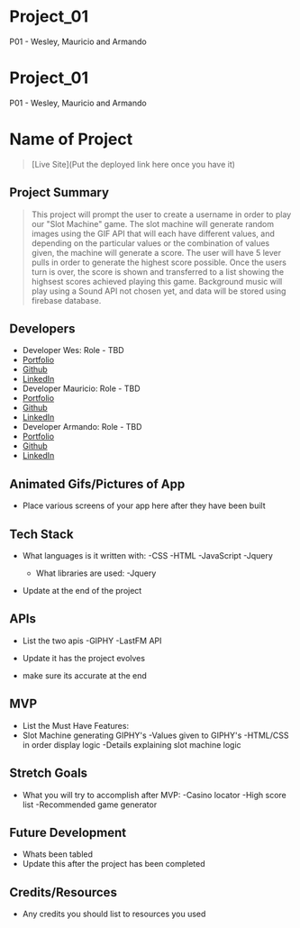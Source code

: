 # Project_01
P01 - Wesley, Mauricio and Armando

# Project_01
P01 - Wesley, Mauricio and Armando


# Name of Project

> [Live Site](Put the deployed link here once you have it)

## Project Summary

>This project will prompt the user to create a username in order to play our "Slot Machine" game. The slot machine will generate random images using the GIF API that will each have different values, and depending on the particular values or 
the combination of values given, the machine will generate a score. The user will have 5 lever pulls in order to generate the highest score possible. Once the users turn is over, the score is shown and transferred to a list showing the highsest scores achieved playing this game. Background music will play using a Sound API not chosen yet, and data will be stored using firebase database.

## Developers

- Developer Wes: Role - TBD
- [Portfolio](https://wesmcc03.github.io/Bootstrap-Portfolio/)
- [Github](https://github.com/wesmcco3)
- [LinkedIn](https://www.linkedin.com/in/wes-morales-mccowin-63422595/)
- Developer Mauricio: Role - TBD
- [Portfolio](https://captainhdz.github.io/Professional-Portfolio/)
- [Github](https://github.com/CaptainHdz)
- [LinkedIn](https://www.linkedin.com/in/mauricio-hernandez-54170617b/)
- Developer Armando: Role - TBD
- [Portfolio](https://amorales944.github.io/portfolioNew.io/)
- [Github](https://github.com/amorales944)
- [LinkedIn](https://www.linkedin.com/in/armandodmorales)

## Animated Gifs/Pictures of App

- Place various screens of your app here after they have been built

## Tech Stack

- What languages is it written with:
    -CSS
    -HTML
    -JavaScript
    -Jquery
    
    - What libraries are used:
        -Jquery
        
- Update at the end of the project

## APIs

- List the two apis
    -GIPHY
    -LastFM API
    
- Update it has the project evolves
- make sure its accurate at the end

## MVP

- List the Must Have Features:
 - Slot Machine generating GIPHY's
 -Values given to GIPHY's
 -HTML/CSS in order display logic
 -Details explaining slot machine logic

## Stretch Goals

- What you will try to accomplish after MVP:
    -Casino locator
    -High score list
    -Recommended game generator

## Future Development

- Whats been tabled
- Update this after the project has been completed

## Credits/Resources

- Any credits you should list to resources you used
